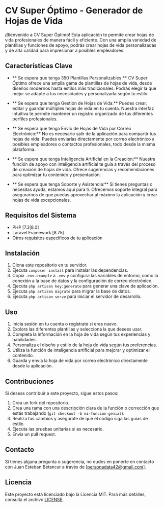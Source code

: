 # CV Super Óptimo - Generador de Hojas de Vida

¡Bienvenido a CV Super Óptimo! Esta aplicación te permite crear hojas de vida profesionales de manera fácil y eficiente. Con una amplia variedad de plantillas y funciones de apoyo, podrás crear hojas de vida personalizadas y de alta calidad para impresionar a posibles empleadores.

## Características Clave

- ** Se espera que tenga 350 Plantillas Personalizables:** CV Super Óptimo ofrece una amplia gama de plantillas de hojas de vida, desde diseños modernos hasta estilos más tradicionales. Podrás elegir la que mejor se adapte a tus necesidades y personalizarla según tu estilo.

- ** Se espera que tenga Gestión de Hojas de Vida:** Puedes crear, editar y guardar múltiples hojas de vida en tu cuenta. Nuestra interfaz intuitiva te permite mantener un registro organizado de tus diferentes perfiles profesionales.

- ** Se espera que tenga Envío de Hojas de Vida por Correo Electrónico:** No es necesario salir de la aplicación para compartir tus hojas de vida. Puedes enviarlas directamente por correo electrónico a posibles empleadores o contactos profesionales, todo desde la misma plataforma.

- ** Se espera que tenga Inteligencia Artificial en la Creación:** Nuestra función de apoyo con inteligencia artificial te guía a través del proceso de creación de hojas de vida. Ofrece sugerencias y recomendaciones para optimizar tu contenido y presentación.

- ** Se espera que tenga Soporte y Asistencia:** Si tienes preguntas o necesitas ayuda, estamos aquí para ti. Ofrecemos soporte integral para asegurarnos de que puedas aprovechar al máximo la aplicación y crear hojas de vida excepcionales.

## Requisitos del Sistema

- PHP [7.3|8.0]
- Laravel Framework [8.75]
- Otros requisitos específicos de tu aplicación

## Instalación

1. Clona este repositorio en tu servidor.
2. Ejecuta `composer install` para instalar las dependencias.
3. Copia `.env.example` a `.env` y configura las variables de entorno, como la conexión a la base de datos y la configuración de correo electrónico.
4. Ejecuta `php artisan key:generate` para generar una clave de aplicación.
5. Ejecuta `php artisan migrate` para migrar la base de datos.
6. Ejecuta `php artisan serve` para iniciar el servidor de desarrollo.

## Uso

1. Inicia sesión en tu cuenta o regístrate si eres nuevo.
2. Explora las diferentes plantillas y selecciona la que desees usar.
3. Completa la información en la hoja de vida según tus experiencias y habilidades.
4. Personaliza el diseño y estilo de la hoja de vida según tus preferencias.
5. Utiliza la función de inteligencia artificial para mejorar y optimizar el contenido.
6. Guarda y envía la hoja de vida por correo electrónico directamente desde la aplicación.

## Contribuciones

Si deseas contribuir a este proyecto, sigue estos pasos:

1. Crea un fork del repositorio.
2. Crea una rama con una descripción clara de la función o corrección que estás trabajando (`git checkout -b mi-funcion-genial`).
3. Realiza tus cambios y asegúrate de que el código siga las guías de estilo.
4. Ejecuta las pruebas unitarias si es necesario.
5. Envía un pull request.

## Contacto

Si tienes alguna pregunta o sugerencia, no dudes en ponerte en contacto con Juan Esteban Betancur a través de [personadata42@gmail.com].

## Licencia

Este proyecto está licenciado bajo la Licencia MIT. Para más detalles, consulta el archivo [LICENSE](LICENSE).
